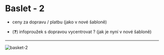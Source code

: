# Baslet - 2
- ceny za dopravu / platbu (jako v nové šabloně)


- (❓) infoproužek s dopravou vycentrovat ? (jak je nyní v nové šabloně)

<hr>

![basket-2](https://user-images.githubusercontent.com/59166385/172780616-f6202043-1916-4493-933d-56f0436b7b46.png)

